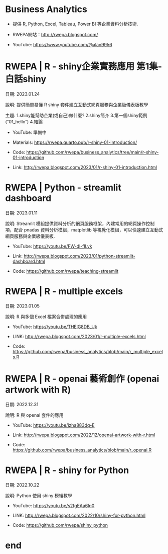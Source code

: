 # Business Analytics

+ 提供 R, Python, Excel, Tableau, Power BI 等企業資料分析技術.

+ RWEPA網站：http://rwepa.blogspot.com/

+ YouTube: https://www.youtube.com/@alan9956

# RWEPA | R - shiny企業實務應用 第1集-白話shiny

日期: 2023.01.24

說明: 提供簡單易懂 R shiny 套件建立互動式網頁服務與企業級儀表板教學

主題: 1.shiny能幫助企業(或自己)做什麼? 2.shiny簡介 3.第一個shiny範例(“01_hello”) 4.結論

+ YouTube: 準備中

+ Materials: https://rwepa.quarto.pub/r-shiny-01-introduction/

+ Code: https://github.com/rwepa/business_analytics/tree/main/r-shiny-01-introduction

+ Link: http://rwepa.blogspot.com/2023/01/r-shiny-01-introduction.html

# RWEPA | Python - streamlit dashboard

日期: 2023.01.11

說明: Streamlit 模組提供資料分析的網頁服務框架，內建常用的網頁操作控制項，配合 pnadas 資料分析模組，matplotlib 等視覺化模組，可以快速建立互動式網頁服務與企業級儀表板.

+ YouTube: https://youtu.be/FW-dl-flLvk

+ Link: http://rwepa.blogspot.com/2023/01/python-streamlit-dashboard.html

+ Code: https://github.com/rwepa/teaching-streamlit

# RWEPA | R - multiple excels

日期: 2023.01.05

說明: R 與多個 Excel 檔案合併處理的應用

+ YouTube: https://youtu.be/THElG8DB_Uk

+ LINK: http://rwepa.blogspot.com/2023/01/r-multiple-excels.html

+ Code: https://github.com/rwepa/business_analytics/blob/main/r_multiple_excels.R

# RWEPA | R - openai 藝術創作 (openai artwork with R)

日期: 2022.12.31

說明: R 與 openai 套件的應用

+ YouTube: https://youtu.be/izha883dq-E

+ Link: http://rwepa.blogspot.com/2022/12/openai-artwork-with-r.html

+ Code: https://github.com/rwepa/business_analytics/blob/main/r_openai.R

# RWEPA | R - shiny for Python

日期: 2022.10.22

說明: Python 使用 shiny 模組教學

+ YouTube: https://youtu.be/s2fgEAa6lq0

+ LINK: http://rwepa.blogspot.com/2022/10/shiny-for-python.html

+ Code: https://github.com/rwepa/shiny_python
# end
